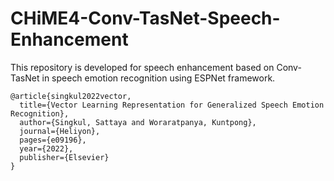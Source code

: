 # CHiME4-Conv-TasNet-Speech-Enhancement
This repository is developed for speech enhancement based on Conv-TasNet in speech emotion recognition using ESPNet framework.
```
@article{singkul2022vector,
  title={Vector Learning Representation for Generalized Speech Emotion Recognition},
  author={Singkul, Sattaya and Woraratpanya, Kuntpong},
  journal={Heliyon},
  pages={e09196},
  year={2022},
  publisher={Elsevier}
}
```
